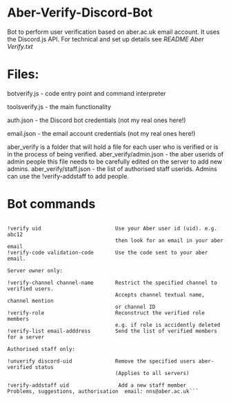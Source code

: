 # Aber-Verify-Discord-Bot
Bot to perform user verification based on aber.ac.uk email account. It uses the Discord.js API. 
For technical and set up details see *README Aber Verify.txt*

# Files:
botverify.js - code entry point and command interpreter

toolsverify.js - the main functionality

auth.json - the Discord bot credentials (not my real ones here!)

email.json - the email account credentials (not my real ones here!)

aber_verify is a folder that will hold a file for each user who is verified or is in the process of being verified.
aber_verify/admin.json - the aber userids of admin people this file needs to be carefully edited on the server to add new admins.
aber_verify/staff.json - the list of authorised staff userids. Admins can use the !verify-addstaff to add people.

# Bot commands
```Verify bot commands are: 

!verify uid                        Use your Aber user id (uid). e.g. abc12
                                   then look for an email in your aber email
!verify-code validation-code       Use the code sent to your aber email.

Server owner only:

!verify-channel channel-name       Restrict the specified channel to verified users.
                                   Accepts channel textual name, channel mention
                                   or channel ID
!verify-role                       Reconstruct the verified role members
                                   e.g. if role is accidently deleted
!verify-list email-adddress        Send the list of verified members for a server

Authorised staff only:

!unverify discord-uid              Remove the specified users aber-verified status
                                   (Applies to all servers)

!verify-addstaff uid                Add a new staff member
Problems, suggestions, authorisation  email: nns@aber.ac.uk```
